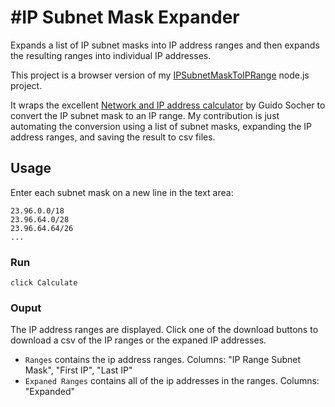 ﻿#IP Subnet Mask Expander
========================

Expands a list of IP subnet masks into IP address ranges and then expands the resulting ranges into individual IP addresses.

This project is a browser version of my [IPSubnetMaskToIPRange](/0xbrock/IPSubnetMaskToIPRange) node.js project.

It wraps the excellent [Network and IP address calculator](http://www.tuxgraphics.org/toolbox/network_address_calculator_add.html "Network and IP address calculator") by Guido Socher to convert the IP subnet mask to an IP range. My contribution is just automating the conversion using a list of subnet masks, expanding the IP address ranges, and saving the result to csv files.

## Usage

Enter each subnet mask on a new line in the text area:

```text
23.96.0.0/18
23.96.64.0/28
23.96.64.64/26
...
```

### Run

```text
click Calculate
```

### Ouput

The IP address ranges are displayed.  Click one of the download buttons to download a csv of the IP ranges or the expaned IP addresses.
* `Ranges` contains the ip address ranges. Columns: "IP Range Subnet Mask", "First IP", "Last IP"
* `Expaned Ranges` contains all of the ip addresses in the ranges. Columns: "Expanded"
